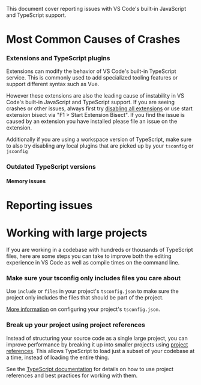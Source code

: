 This document cover reporting issues with VS Code's built-in JavaScript and TypeScript support.

# Most Common Causes of Crashes

### Extensions and TypeScript plugins
Extensions can modify the behavior of VS Code's built-in TypeScript service. This is commonly used to add specialized tooling features or support different syntax such as Vue.

However these extensions are also the leading cause of instability in VS Code's built-in JavaScript and TypeScript support. If you are seeing crashes or other issues, always first try [disabling all extensions](https://code.visualstudio.com/docs/editor/extension-gallery#_disable-an-extension) or use start extension bisect via "F1 > Start Extension Bisect". If you find the issue is caused by an extension you have installed please file an issue on the extension.

Additionally if you are using a workspace version of TypeScript, make sure to also try disabling any local plugins that are picked up by your `tsconfig` or `jsconfig`


### Outdated TypeScript versions

#### Memory issues

 


# Reporting issues




# Working with large projects

If you are working in a codebase with hundreds or thousands of TypeScript files, here are some steps you can take to improve both the editing experience in VS Code as well as compile times on the command line.

### Make sure your tsconfig only includes files you care about

Use `include` or `files` in your project's `tsconfig.json` to make sure the project only includes the files that should be part of the project.

[More information](https://github.com/microsoft/TypeScript/wiki/Performance#configuring-tsconfigjson-or-jsconfigjson) on configuring your project's `tsconfig.json`.

### Break up your project using project references

Instead of structuring your source code as a single large project, you can improve performance by breaking it up into smaller projects using [project references](https://www.typescriptlang.org/docs/handbook/project-references.html). This allows TypeScript to load just a subset of your codebase at a time, instead of loading the entire thing.

See the [TypeScript documentation](https://www.typescriptlang.org/docs/handbook/project-references.html) for details on how to use project references and best practices for working with them.
